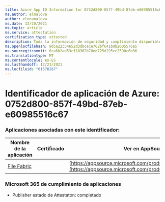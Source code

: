 ```yaml
---
title: Azure App ID Information for 0752d800-857f-49bd-87eb-e60985516c67
ms.author: elmalova
author: elenamalova
ms.date: 12/20/2021
ms.topic: article
ms.service: attestation
certification_type: attested
description: Toda la información de seguridad y cumplimiento disponible para 0752d800-857f-49bd-87eb-e60985516c67.
ms.openlocfilehash: 9d5a22334652d3dbcece702bf641b0b2605576a5
ms.sourcegitcommit: 6ca6b2ad53cf18362b78ed725d295cc2590c6b36
ms.translationtype: MT
ms.contentlocale: es-ES
ms.lasthandoff: 12/21/2021
ms.locfileid: "61578287"
---
```

# <a name="azure-app-id-0752d800-857f-49bd-87eb-e60985516c67"></a>Identificador de aplicación de Azure: 0752d800-857f-49bd-87eb-e60985516c67


### <a name="apps-associated-with-this-id"></a>Aplicaciones asociadas con este identificador:
| **Nombre de la aplicación** | **Certificado** | **Ver en AppSource** |
|--------------|---------------|-----------------------|
| [File Fabric](https://docs.microsoft.com/microsoft-365-app-certification/forward/WA200003017) |  | [https://appsource.microsoft.com/product/office/WA200003017](https://appsource.microsoft.com/product/office/WA200003017) |

### <a name="microsoft-365-app-compliance-status"></a>Microsoft 365 de cumplimiento de aplicaciones
- Publisher estado de Attestaton: completado
